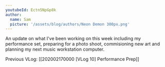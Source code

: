 ```yaml
---
youtubeId: Ectn5NpGp8k
author:
  name: Sam
  picture: '/assets/blog/authors/Neon Demon 300px.png'
---
```


An update on what I've been working on this week including my performance set, preparing for a photo shoot, commisioning new art and planning my next music workstation computer.

Previous VLog: [[202002170000 [VLog 10] Performance Prep]]